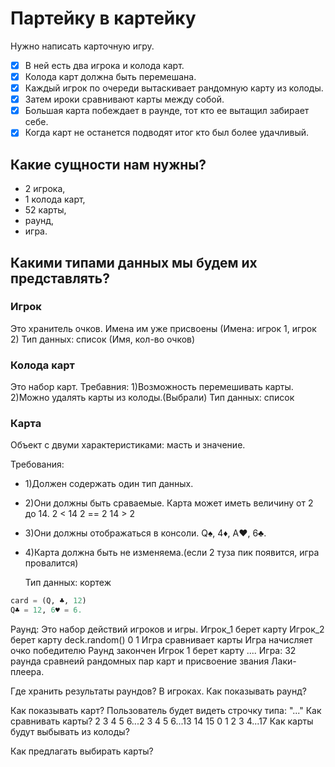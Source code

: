 # Партейку в картейку

Нужно написать карточную игру.

- [x] В ней есть два игрока и колода карт.
- [x] Колода карт должна быть перемешана.
- [x] Каждый игрок по очереди вытаскивает рандомную карту из колоды.
- [x] Затем ироки сравнивают карты между собой.
- [x] Большая карта побеждает в раунде, тот кто ее вытащил забирает себе.
- [X] Когда карт не останется подводят итог кто был более удачливый.

## Какие сущности нам нужны?

- 2 игрока,
- 1 колода карт,
- 52 карты,
- раунд,
- игра.

## Какими типами данных мы будем их представлять?

### Игрок

Это хранитель очков.
Имена им уже присвоены
(Имена: игрок 1, игрок 2)
Тип данных: список (Имя, кол-во очков)

### Колода карт

Это набор карт. 
  Требавния:
 1)Возможность перемешивать карты.
 2)Можно удалять карты из колоды.(Выбрали)
  Тип данных: список

### Карта

Объект с двуми характеристиками: масть и значение.

  Требования:
- 1)Должен содержать один тип данных.
- 2)Они должны быть сраваемые.
  Карта может иметь величину от 2 до 14.
  2 < 14
  2 == 2
  14 > 2
- 3)Они должны отображаться в консоли.
  Q♠, 4♦, A♥, 6♣.
- 4)Карта должна быть не изменяема.(если 2 туза пик появится,
игра провалится)

  Тип данных:
кортеж

``` py
card = (Q, ♣, 12)
Q♣ = 12, 6♥ = 6.
```

   Раунд:
       Это набор действий игроков и игры.
           Игрок_1 берет карту
           Игрок_2 берет карту
              deck.random()
              0 1
           Игра сравнивает карты
           Игра начисляет очко победителю
           Раунд закончен
           Игрок 1 берет карту ....
   Игра:
       32 раунда сравнеий рандомных пар карт и
       присвоение звания Лаки-плеера.

Где хранить результаты раундов?
  В игроках.
Как показывать раунд?
  
Как показывать карт?
  Пользователь будет видеть строчку типа: "..."
Как сравнивать карты?
  2 3 4 5 6...2 3 4 5 6...13 14 15
  0 1 2 3 4...17
Как карты будут выбывать из колоды?
  
Как предлагать выбирать карты?
